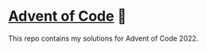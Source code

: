 # [Advent of Code](https://adventofcode.com/) 🎄

This repo contains my solutions for Advent of Code 2022.
